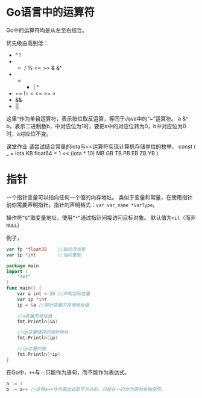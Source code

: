 Go语言中的运算符
===============================

Go中的运算符均是从左至右结合。

优先级由高到低：

 - ^     !
 - *    /    %    <<    >>    &     &^
 - +    -    |    ^
 - ==    !=     <    <=    >=    >
 - &&
 - ||


这里^作为单目运算符，表示按位取反运算，等同于Java中的“~”运算符。
a &^ b，表示二进制数b，中对应位为1时，要把a中的对应位转为0，b中对应位为0时，a对应位不变。

课堂作业
请尝试结合常量的iota与<<运算符实现计算机存储单位的枚举。
const (
    _          = iota
    KB float64 = 1 << (iota * 10)
    MB
    GB
    TB
    PB
    EB
    ZB
    YB
)


指针
=================================

 一个指针变量可以指向任何一个值的内存地址。
类似于变量和常量，在使用指针前你需要声明指针。指针的声明格式：`var var_name *varType`。

操作符`“&”`取变量地址，使用`“*”`通过指针间接访问目标对象。
默认值为`nil`（而非`NULL`）

例子，
```go
var fp *float32    //指向浮点型
var ip *int        //指向整型
```

```go
package main
import (
    "fmt"
)
func main() {
    var a int = 20 //声明实际变量
    var ip *int
    ip = &a //指针变量的存储地址值

    //a变量的地址值
    fmt.Println(&a)

    //ip变量储存的指针地址
    fmt.Println(ip)

    //ip变量的值
    fmt.Println(*ip)
}
```

在Go中，`++`与`--`只能作为语句，而不能作为表达式。
```go
a := 1
b := a++ //这种a++作为表达式是不允许的，只能在一行作为语句单独使用。
```
